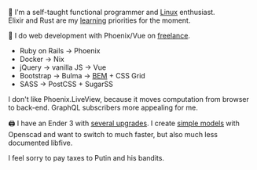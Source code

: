 👋  I'm a self-taught functional programmer and [Linux](https://github.com/ksevelyar/idempotent-desktop) enthusiast.\
Elixir and Rust are my [learning](https://exercism.org/profiles/ksevelyar/solutions) priorities for the moment.

💼 I do web development with Phoenix/Vue on [freelance](https://www.upwork.com/freelancers/~010c740b3ae988f745). 
* Ruby on Rails -> Phoenix
* Docker -> Nix
* jQuery -> vanilla JS -> Vue
* Bootstrap -> Bulma -> [BEM](https://css-tricks.com/bem-101/) + CSS Grid
* SASS -> PostCSS + SugarSS

I don't like Phoenix.LiveView, because it moves computation from browser to back-end. GraphQL subscribers more appealing for me.

🖨️ I have an Ender 3 with [several upgrades](https://github.com/ksevelyar/fishing-for-fishies). I create [simple models](https://github.com/ksevelyar/mini-itx-case) with Openscad and want to switch to much faster, but also much less documented libfive. 

I feel sorry to pay taxes to Putin and his bandits.
